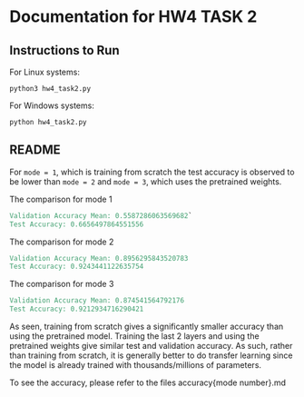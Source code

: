# Documentation for HW4 TASK 2

## Instructions to Run

For Linux systems:
```
python3 hw4_task2.py
```
For Windows systems:
```
python hw4_task2.py
```


## README


For `mode = 1`, which is training from scratch the test accuracy is observed to be lower than `mode = 2` and `mode = 3`, which uses the pretrained weights.

The comparison for mode 1
```V
Validation Accuracy Mean: 0.5587286063569682`
Test Accuracy: 0.6656497864551556
```

The comparison for mode 2
```V
Validation Accuracy Mean: 0.8956295843520783
Test Accuracy: 0.9243441122635754
```

The comparison for mode 3
```V
Validation Accuracy Mean: 0.874541564792176
Test Accuracy: 0.9212934716290421
```


As seen, training from scratch gives a significantly smaller accuracy than using the pretrained model. Training the last 2 layers and using the pretrained weights give similar test and validation accuracy. As such, rather than training from scratch, it is generally better to do transfer learning since the model is already trained with thousands/millions of parameters.

To see the accuracy, please refer to the files accuracy{mode number}.md

